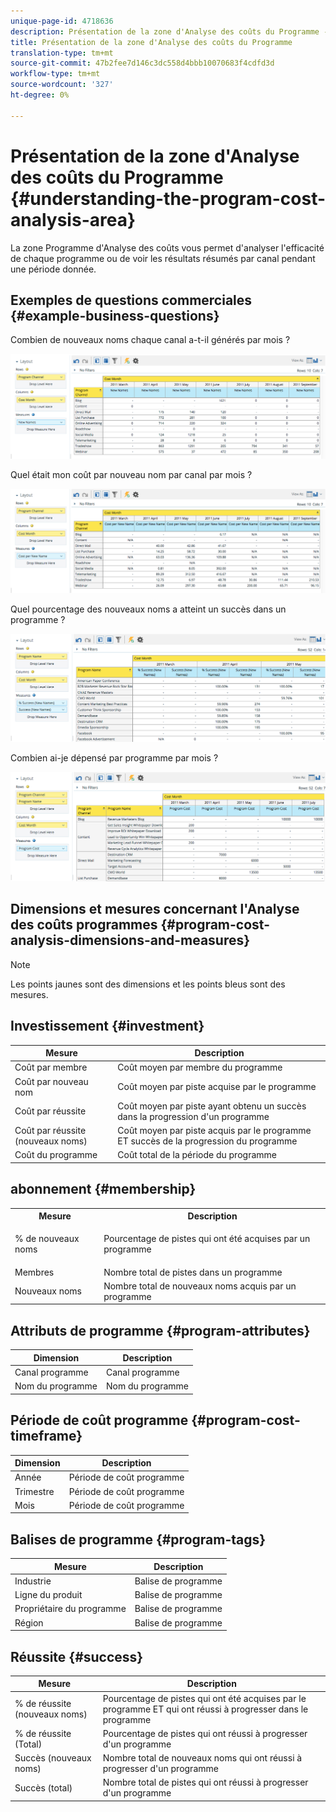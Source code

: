 ```yaml
---
unique-page-id: 4718636
description: Présentation de la zone d'Analyse des coûts du Programme - Documents marketing - Documentation du produit
title: Présentation de la zone d'Analyse des coûts du Programme
translation-type: tm+mt
source-git-commit: 47b2fee7d146c3dc558d4bbb10070683f4cdfd3d
workflow-type: tm+mt
source-wordcount: '327'
ht-degree: 0%

---
```



# Présentation de la zone d&#39;Analyse des coûts du Programme {#understanding-the-program-cost-analysis-area}

La zone Programme d&#39;Analyse des coûts vous permet d&#39;analyser l&#39;efficacité de chaque programme ou de voir les résultats résumés par canal pendant une période donnée.

## Exemples de questions commerciales {#example-business-questions}

Combien de nouveaux noms chaque canal a-t-il générés par mois ?

![](assets/image2015-5-6-14-3a13-3a47.png)

Quel était mon coût par nouveau nom par canal par mois ?

![](assets/image2015-5-6-14-3a16-3a28.png)

Quel pourcentage des nouveaux noms a atteint un succès dans un programme ?

![](assets/image2015-5-6-14-3a31-3a15.png)

Combien ai-je dépensé par programme par mois ?

![](assets/image2015-5-6-14-3a36-3a34.png)

## Dimensions et mesures concernant l&#39;Analyse des coûts programmes {#program-cost-analysis-dimensions-and-measures}

>[!NOTE]
>
>Les points jaunes sont des dimensions et les points bleus sont des mesures.

## Investissement {#investment}

| Mesure | Description |
|---|---|
| Coût par membre | Coût moyen par membre du programme |
| Coût par nouveau nom | Coût moyen par piste acquise par le programme |
| Coût par réussite | Coût moyen par piste ayant obtenu un succès dans la progression d&#39;un programme |
| Coût par réussite (nouveaux noms) | Coût moyen par piste acquis par le programme ET succès de la progression du programme |
| Coût du programme | Coût total de la période du programme |

## abonnement {#membership}

<table> 
 <tbody> 
  <tr> 
   <th>Mesure</th> 
   <th>Description</th> 
  </tr> 
  <tr> 
   <td><p>% de nouveaux noms</p></td> 
   <td>Pourcentage de pistes qui ont été acquises par un programme</td> 
  </tr> 
  <tr> 
   <td>Membres</td> 
   <td>Nombre total de pistes dans un programme</td> 
  </tr> 
  <tr> 
   <td>Nouveaux noms</td> 
   <td>Nombre total de nouveaux noms acquis par un programme</td> 
  </tr> 
 </tbody> 
</table>

## Attributs de programme {#program-attributes}

| Dimension | Description |
|---|---|
| Canal programme | Canal programme |
| Nom du programme | Nom du programme |

## Période de coût programme {#program-cost-timeframe}

| Dimension | Description |
|---|---|
| Année | Période de coût programme |
| Trimestre | Période de coût programme |
| Mois | Période de coût programme |

## Balises de programme {#program-tags}

| Mesure | Description |
|---|---|
| Industrie | Balise de programme |
| Ligne du produit | Balise de programme |
| Propriétaire du programme | Balise de programme |
| Région | Balise de programme |

## Réussite {#success}

| Mesure | Description |
|---|---|
| % de réussite (nouveaux noms) | Pourcentage de pistes qui ont été acquises par le programme ET qui ont réussi à progresser dans le programme |
| % de réussite (Total) | Pourcentage de pistes qui ont réussi à progresser d&#39;un programme |
| Succès (nouveaux noms) | Nombre total de nouveaux noms qui ont réussi à progresser d&#39;un programme |
| Succès (total) | Nombre total de pistes qui ont réussi à progresser d&#39;un programme |

